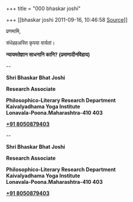 +++
title = "000 bhaskar joshi"

+++
[[bhaskar joshi	2011-09-16, 10:46:58 [Source](https://groups.google.com/g/bvparishat/c/qie8jdV3rV8)]]



  

प्रणमामि,

संधेहहअस्ति कृपया वार्यतां।

**न्यायमतेज्ञान साधनानि कानि? (प्रमाणादीनविहाय)**

  
--  

**Shri Bhaskar Bhat Joshi**

**Research Associate**

**Philosophico-Literary Research Department  
Kaivalyadhama Yoga Institute  
Lonavala-Poona.Maharashtra-410 403**

**[+91 8050879403](tel:+91%2080508%2079403)**

  

  
  
  
--  

**Shri Bhaskar Bhat Joshi**

**Research Associate**

**Philosophico-Literary Research Department  
Kaivalyadhama Yoga Institute  
Lonavala-Poona.Maharashtra-410 403**

**[+91 8050879403](tel:+91%2080508%2079403)**

  

